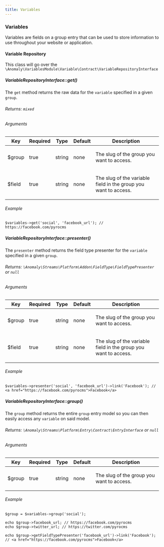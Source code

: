 ```yaml
---
title: Variables
---
```


### Variables

Variables are fields on a group entry that can be used to store information to use throughout your website or application.

#### Variable Repository

This class will go over the `\Anomaly\VariablesModule\Variable\Contract\VariableRepositoryInterface`

##### VariableRepositoryInterface::get()

The `get` method returns the raw data for the `variable` specified in a given `group`.

###### Returns: `mixed`

###### Arguments

<table class="table table-bordered table-striped">

<thead>

<tr>

<th>Key</th>

<th>Required</th>

<th>Type</th>

<th>Default</th>

<th>Description</th>

</tr>

</thead>

<tbody>

<tr>

<td>

$group

</td>

<td>

true

</td>

<td>

string

</td>

<td>

none

</td>

<td>

The slug of the group you want to access.

</td>

</tr>

<tr>

<td>

$field

</td>

<td>

true

</td>

<td>

string

</td>

<td>

none

</td>

<td>

The slug of the variable field in the group you want to access.

</td>

</tr>

</tbody>

</table>

###### Example

    $variables->get('social', 'facebook_url'); // https://facebook.com/pyrocms

##### VariableRepositoryInterface::presenter()

The `presenter` method returns the field type presenter for the `variable` specified in a given `group`.

###### Returns: `\Anomaly\Streams\Platform\Addon\FieldType\FieldTypePresenter` or `null`

###### Arguments

<table class="table table-bordered table-striped">

<thead>

<tr>

<th>Key</th>

<th>Required</th>

<th>Type</th>

<th>Default</th>

<th>Description</th>

</tr>

</thead>

<tbody>

<tr>

<td>

$group

</td>

<td>

true

</td>

<td>

string

</td>

<td>

none

</td>

<td>

The slug of the group you want to access.

</td>

</tr>

<tr>

<td>

$field

</td>

<td>

true

</td>

<td>

string

</td>

<td>

none

</td>

<td>

The slug of the variable field in the group you want to access.

</td>

</tr>

</tbody>

</table>

###### Example

    $variables->presenter('social', 'facebook_url')->link('Facebook'); // <a href="https://facebook.com/pyrocms">Facebook</a>

##### VariableRepositoryInterface::group()

The `group` method returns the entire `group` entry model so you can then easily access any `variable` on said model.

###### Returns: `\Anomaly\Streams\Platform\Entry\Contract\EntryInterface` or `null`

###### Arguments

<table class="table table-bordered table-striped">

<thead>

<tr>

<th>Key</th>

<th>Required</th>

<th>Type</th>

<th>Default</th>

<th>Description</th>

</tr>

</thead>

<tbody>

<tr>

<td>

$group

</td>

<td>

true

</td>

<td>

string

</td>

<td>

none

</td>

<td>

The slug of the group you want to access.

</td>

</tr>

</tbody>

</table>

###### Example

    $group = $variables->group('social');

    echo $group->facebook_url; // https://facebook.com/pyrocms
    echo $group->twitter_url; // https://twitter.com/pyrocms

    echo $group->getFieldTypePresenter('facebook_url')->link('Facebook'); // <a href="https://facebook.com/pyrocms">Facebook</a>

